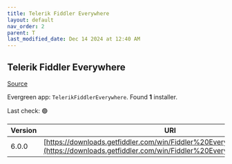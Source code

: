 ```yaml
---
title: Telerik Fiddler Everywhere
layout: default
nav_order: 2
parent: T
last_modified_date: Dec 14 2024 at 12:40 AM
---
```


## Telerik Fiddler Everywhere

[Source](https://www.telerik.com/fiddler)

Evergreen app: `TelerikFiddlerEverywhere`. Found **1** installer.

Last check: 🟢

| Version | URI                                                                                                                                            |
| ------- | ---------------------------------------------------------------------------------------------------------------------------------------------- |
| 6.0.0   | [https://downloads.getfiddler.com/win/Fiddler%20Everywhere%206.0.0.exe](https://downloads.getfiddler.com/win/Fiddler%20Everywhere%206.0.0.exe) |
